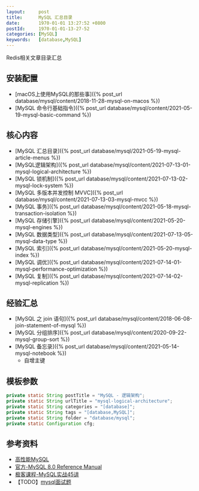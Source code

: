```yaml
---
layout:     post
title:      MySQL 汇总目录
date:       1970-01-01 13:27:52 +0800
postId:     1970-01-01-13-27-52
categories: [MySQL]
keywords:   [database,MySQL]
---
```

Redis相关文章目录汇总

## 安装配置

* [macOS上使用MySQL的那些事]({% post_url database/mysql/content/2018-11-28-mysql-on-macos %})
* [MySQL 命令行基础指令]({% post_url database/mysql/content/2021-05-19-mysql-basic-command %})

## 核心内容
* [MySQL 汇总目录]({% post_url database/mysql/2021-05-19-mysql-article-menus %})
* [MySQL逻辑架构]({% post_url database/mysql/content/2021-07-13-01-mysql-logical-architecture %})
* [MySQL 锁机制]({% post_url database/mysql/content/2021-07-13-02-mysql-lock-system %})
* [MySQL 多版本并发控制 MVVC]({% post_url database/mysql/content/2021-07-13-03-mysql-mvcc %})
* [MySQL 事务]({% post_url database/mysql/content/2021-05-18-mysql-transaction-isolation %})
* [MySQL 存储引擎]({% post_url database/mysql/content/2021-05-20-mysql-engines %})
* [MySQL 数据类型]({% post_url database/mysql/content/2021-07-13-05-mysql-data-type %})
* [MySQL 索引]({% post_url database/mysql/content/2021-05-20-mysql-index %})
* [MySQL 调优]({% post_url database/mysql/content/2021-07-14-01-mysql-performance-optimization %})
* [MySQL 复制]({% post_url database/mysql/content/2021-07-14-02-mysql-replication %})

## 经验汇总
* [MySQL 之 join 语句]({% post_url database/mysql/content/2018-06-08-join-statement-of-mysql %})
* [MySQL 分组排序]({% post_url database/mysql/content/2020-09-22-mysql-group-sort %})
* [MySQL 备忘录]({% post_url database/mysql/content/2021-05-14-mysql-notebook %})
    - 自增主键

## 模板参数

```java
private static String postTitle = "MySQL - 逻辑架构";
private static String urlTitle = "mysql-logical-architecture";
private static String categories = "[database]";
private static String tags = "[database,MySQL]";
private static String folder = "database/mysql";
private static Configuration cfg;
```

## 参考资料

* [高性能MySQL](https://book.douban.com/subject/23008813/)
* [官方-MySQL 8.0 Reference Manual](https://dev.mysql.com/doc/refman/8.0/en/)
* [极客课程-MySQL实战45讲](http://gk.link/a/10rxk)
* 【TODO】[mysql面试题](https://zhuanlan.zhihu.com/p/116866170)


